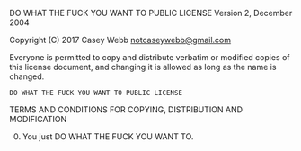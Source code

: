 DO WHAT THE FUCK YOU WANT TO PUBLIC LICENSE
    Version 2, December 2004

Copyright (C) 2017 Casey Webb <notcaseywebb@gmail.com>

Everyone is permitted to copy and distribute verbatim or modified
copies of this license document, and changing it is allowed as long
as the name is changed.

    DO WHAT THE FUCK YOU WANT TO PUBLIC LICENSE
TERMS AND CONDITIONS FOR COPYING, DISTRIBUTION AND MODIFICATION

0. You just DO WHAT THE FUCK YOU WANT TO.
